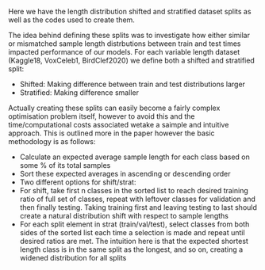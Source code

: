 Here we have the length distribution shifted and stratified dataset splits as well as the codes used to create them. 

The idea behind defining these splits was to investigate how either similar or mismatched sample length distrbutions between train and test times impacted performance of our models. For each variable length dataset (Kaggle18, VoxCeleb1, BirdClef2020) we define both a shifted and stratified split:
  - Shifted: Making difference between train and test distributions larger
  - Stratified: Making difference smaller
  
Actually creating these splits can easily become a fairly complex optimisation problem itself, however to avoid this and the time/computational costs associated wetake a saimple and intuitive approach. This is outlined more in the paper however the basic methodology is as follows:
  - Calculate an expected average sample length for each class based on some % of its total samples
  - Sort these expected averages in ascending or descending order
  - Two different options for shift/strat:
  -   For shift, take first n classes in the sorted list to reach desired training ratio of full set of classes, repeat with leftover classes for validation and then finally testing. Taking training first and leaving testing to last should create a natural distribution shift with respect to sample lengths
  -   For each split element in strat (train/val/test), select classes from both sides of the sorted list each time a selection is made and repeat until desired ratios are met. The intuition here is that the expected shortest length class is in the same split as the longest, and so on, creating a widened distribution for all splits
